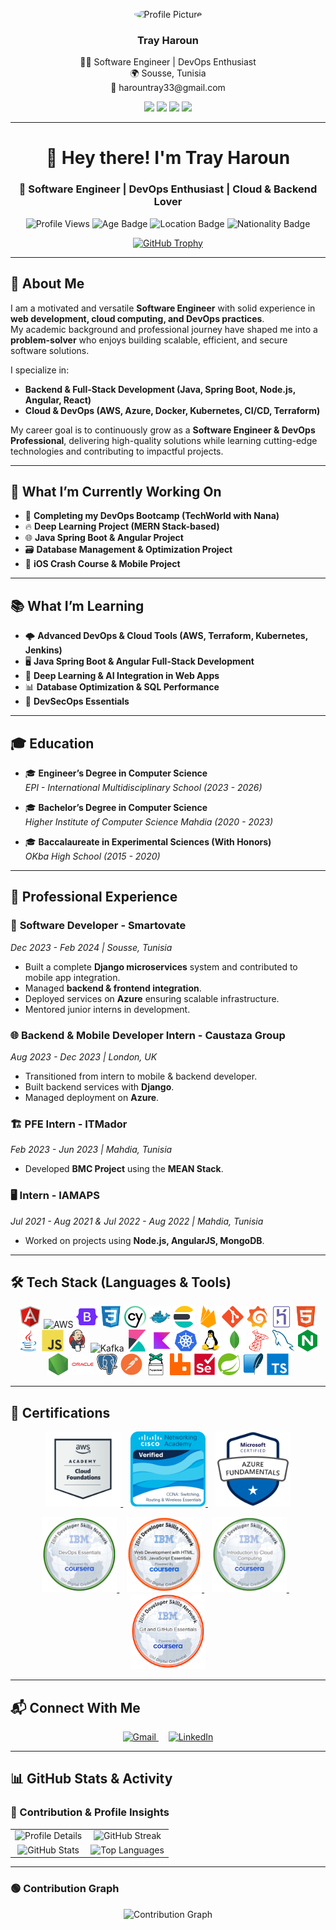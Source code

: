 <p align="center">
  <img src="https://avatars.githubusercontent.com/u/Haroun2021" width="150" height="150" alt="Profile Picture" style="border-radius: 50%;" />
</p>

<h3 align="center">Tray Haroun</h3>
<p align="center">
  🧑‍💻 Software Engineer | DevOps Enthusiast  
  <br />
  🌍 Sousse, Tunisia  
  <br />
  📩 harountray33@gmail.com  
</p>

<p align="center">
  <a href="mailto:harountray33@gmail.com"><img src="https://img.shields.io/badge/Email-D14836?style=for-the-badge&logo=gmail&logoColor=white"/></a>
  <a href="https://www.linkedin.com/in/tray-haroun-4627a51b9" target="_blank"><img src="https://img.shields.io/badge/LinkedIn-0A66C2?style=for-the-badge&logo=linkedin&logoColor=white"/></a>
  <a href="https://github.com/Haroun2021" target="_blank"><img src="https://img.shields.io/badge/GitHub-181717?style=for-the-badge&logo=github&logoColor=white"/></a>
  <a href="https://leetcode.com/Haroun2021/" target="_blank"><img src="https://img.shields.io/badge/LeetCode-FFA116?style=for-the-badge&logo=leetcode&logoColor=black"/></a>
</p>

---

<h1 align="center">👋 Hey there! I'm Tray Haroun</h1>
<h3 align="center">🚀 Software Engineer | DevOps Enthusiast | Cloud & Backend Lover</h3>

<p align="center">
  <img src="https://komarev.com/ghpvc/?username=haroun2021&label=Profile%20views&color=0e75b6&style=flat" alt="Profile Views" />
  <img src="https://img.shields.io/badge/Age-24-blue" alt="Age Badge" />
  <img src="https://img.shields.io/badge/Location-Mahdia,%20Tunisia-blue" alt="Location Badge" />
  <img src="https://img.shields.io/badge/Nationality-Tunisian-red" alt="Nationality Badge" />
</p>

<p align="center">
  <a href="https://github.com/Haroun2021">
    <img src="https://github-profile-trophy.vercel.app/?username=Haroun2021&theme=flat&no-frame=true&column=7&margin-w=5" alt="GitHub Trophy" />
  </a>
</p>

---

## 🌟 About Me

I am a motivated and versatile **Software Engineer** with solid experience in **web development, cloud computing, and DevOps practices**.  
My academic background and professional journey have shaped me into a **problem-solver** who enjoys building scalable, efficient, and secure software solutions.

I specialize in:
- **Backend & Full-Stack Development (Java, Spring Boot, Node.js, Angular, React)**
- **Cloud & DevOps (AWS, Azure, Docker, Kubernetes, CI/CD, Terraform)**

My career goal is to continuously grow as a **Software Engineer & DevOps Professional**, delivering high-quality solutions while learning cutting-edge technologies and contributing to impactful projects.

---

## 🎯 What I’m Currently Working On

- 🚀 **Completing my DevOps Bootcamp (TechWorld with Nana)**
- 🔥 **Deep Learning Project (MERN Stack-based)**
- 🌐 **Java Spring Boot & Angular Project**
- 🗃️ **Database Management & Optimization Project**
- 📱 **iOS Crash Course & Mobile Project**

---

## 📚 What I’m Learning

- 🌩️ **Advanced DevOps & Cloud Tools (AWS, Terraform, Kubernetes, Jenkins)**
- 🖥️ **Java Spring Boot & Angular Full-Stack Development**
- 🧠 **Deep Learning & AI Integration in Web Apps**
- 📊 **Database Optimization & SQL Performance**
- 🔐 **DevSecOps Essentials**

---

## 🎓 Education

- 🎓 **Engineer’s Degree in Computer Science**  
  *EPI - International Multidisciplinary School (2023 - 2026)*

- 🎓 **Bachelor’s Degree in Computer Science**  
  *Higher Institute of Computer Science Mahdia (2020 - 2023)*

- 🎓 **Baccalaureate in Experimental Sciences (With Honors)**  
  *OKba High School (2015 - 2020)*

---

## 💼 Professional Experience

### 🚀 **Software Developer - Smartovate**
*Dec 2023 - Feb 2024 | Sousse, Tunisia*
- Built a complete **Django microservices** system and contributed to mobile app integration.
- Managed **backend & frontend integration**.
- Deployed services on **Azure** ensuring scalable infrastructure.
- Mentored junior interns in development.

### 🌐 **Backend & Mobile Developer Intern - Caustaza Group**
*Aug 2023 - Dec 2023 | London, UK*
- Transitioned from intern to mobile & backend developer.
- Built backend services with **Django**.
- Managed deployment on **Azure**.

### 🏗️ **PFE Intern - ITMador**
*Feb 2023 - Jun 2023 | Mahdia, Tunisia*
- Developed **BMC Project** using the **MEAN Stack**.

### 🖥️ **Intern - IAMAPS**
*Jul 2021 - Aug 2021 & Jul 2022 - Aug 2022 | Mahdia, Tunisia*
- Worked on projects using **Node.js, AngularJS, MongoDB**.

---

## 🛠️ Tech Stack (Languages & Tools)

<p align="center">
  <!-- Languages -->
  <img src="https://raw.githubusercontent.com/devicons/devicon/master/icons/angularjs/angularjs-original.svg" alt="Angular" width="35" />
  <img src="https://raw.githubusercontent.com/devicons/devicon/master/icons/aws/aws-original.svg" alt="AWS" width="35" />
  <img src="https://raw.githubusercontent.com/devicons/devicon/master/icons/bootstrap/bootstrap-plain.svg" alt="Bootstrap" width="35" />
  <img src="https://raw.githubusercontent.com/devicons/devicon/master/icons/css3/css3-original.svg" alt="CSS3" width="35" />
  <img src="https://raw.githubusercontent.com/devicons/devicon/master/icons/cypressio/cypressio-original.svg" alt="Cypress" width="35" />
  <img src="https://raw.githubusercontent.com/devicons/devicon/master/icons/docker/docker-original.svg" alt="Docker" width="35" />
  <img src="https://raw.githubusercontent.com/devicons/devicon/master/icons/elasticsearch/elasticsearch-original.svg" alt="Elasticsearch" width="35" />
  <img src="https://raw.githubusercontent.com/devicons/devicon/master/icons/firebase/firebase-plain.svg" alt="Firebase" width="35" />
  <img src="https://raw.githubusercontent.com/devicons/devicon/master/icons/git/git-original.svg" alt="Git" width="35" />
  <img src="https://raw.githubusercontent.com/devicons/devicon/master/icons/grafana/grafana-original.svg" alt="Grafana" width="35" />
  <img src="https://raw.githubusercontent.com/devicons/devicon/master/icons/heroku/heroku-original.svg" alt="Heroku" width="35" />
  <img src="https://raw.githubusercontent.com/devicons/devicon/master/icons/html5/html5-original.svg" alt="HTML5" width="35" />
  <img src="https://raw.githubusercontent.com/devicons/devicon/master/icons/java/java-original.svg" alt="Java" width="35" />
  <img src="https://raw.githubusercontent.com/devicons/devicon/master/icons/javascript/javascript-original.svg" alt="JavaScript" width="35" />
  <img src="https://raw.githubusercontent.com/devicons/devicon/master/icons/jenkins/jenkins-original.svg" alt="Jenkins" width="35" />
  <img src="https://raw.githubusercontent.com/devicons/devicon/master/icons/kafka/kafka-original.svg" alt="Kafka" width="35" />
  <img src="https://raw.githubusercontent.com/devicons/devicon/master/icons/kibana/kibana-original.svg" alt="Kibana" width="35" />
  <img src="https://raw.githubusercontent.com/devicons/devicon/master/icons/kotlin/kotlin-original.svg" alt="Kotlin" width="35" />
  <img src="https://raw.githubusercontent.com/devicons/devicon/master/icons/kubernetes/kubernetes-plain.svg" alt="Kubernetes" width="35" />
  <img src="https://raw.githubusercontent.com/devicons/devicon/master/icons/linux/linux-original.svg" alt="Linux" width="35" />
  <img src="https://raw.githubusercontent.com/devicons/devicon/master/icons/mongodb/mongodb-original.svg" alt="MongoDB" width="35" />
  <img src="https://raw.githubusercontent.com/devicons/devicon/master/icons/microsoftsqlserver/microsoftsqlserver-plain.svg" alt="SQL Server" width="35" />
  <img src="https://raw.githubusercontent.com/devicons/devicon/master/icons/mysql/mysql-original.svg" alt="MySQL" width="35" />
  <img src="https://raw.githubusercontent.com/devicons/devicon/master/icons/nginx/nginx-original.svg" alt="Nginx" width="35" />
  <img src="https://raw.githubusercontent.com/devicons/devicon/master/icons/nodejs/nodejs-original.svg" alt="Node.js" width="35" />
  <img src="https://raw.githubusercontent.com/devicons/devicon/master/icons/oracle/oracle-original.svg" alt="Oracle" width="35" />
  <img src="https://raw.githubusercontent.com/devicons/devicon/master/icons/postgresql/postgresql-original.svg" alt="PostgreSQL" width="35" />
  <img src="https://raw.githubusercontent.com/devicons/devicon/master/icons/postman/postman-original.svg" alt="Postman" width="35" />
  <img src="https://raw.githubusercontent.com/devicons/devicon/master/icons/puppeteer/puppeteer-original.svg" alt="Puppeteer" width="35" />
  <img src="https://raw.githubusercontent.com/devicons/devicon/master/icons/rabbitmq/rabbitmq-original.svg" alt="RabbitMQ" width="35" />
  <img src="https://raw.githubusercontent.com/devicons/devicon/master/icons/selenium/selenium-original.svg" alt="Selenium" width="35" />
  <img src="https://raw.githubusercontent.com/devicons/devicon/master/icons/spring/spring-original.svg" alt="Spring" width="35" />
  <img src="https://raw.githubusercontent.com/devicons/devicon/master/icons/sqlite/sqlite-original.svg" alt="SQLite" width="35" />
  <img src="https://raw.githubusercontent.com/devicons/devicon/master/icons/typescript/typescript-original.svg" alt="TypeScript" width="35" />
</p>

---

## 📜 Certifications

<p align="center">
  <a href="https://www.credly.com/badges/6468b57d-17d7-43da-ae1e-750dbb9ecc08/public_url" target="_blank">
    <img src="assets/aws-academy-graduate-aws-academy-cloud-foundations.png" alt="AWS Cloud Foundations" width="120" />
  </a>
  &nbsp;&nbsp;
  <a href="https://www.credly.com/badges/d779557b-0ffe-4810-ba6c-e6d419087378/public_url" target="_blank">
    <img src="assets/ccna-switching-routing-and-wireless-essentials.1.png" alt="Cisco CCNA" width="120" />
  </a>
  &nbsp;&nbsp;
  <a href="https://www.credly.com/badges/b5a7d2fe-9bbf-48b5-aafd-3c8883a7af2f/public_url" target="_blank">
    <img src="assets/microsoft-certified-azure-fundamentals (1).png" alt="Azure Fundamentals" width="120" />
  </a>
</p>

<p align="center">
  <a href="https://www.credly.com/badges/1b97c21a-9589-4622-8f6e-2c1937b98188/public_url" target="_blank">
    <img src="assets/devops-essentials.2.png" alt="IBM DevOps Essentials" width="120" />
  </a>
  &nbsp;&nbsp;
  <a href="https://www.credly.com/badges/2c3090bc-b157-46c9-b79c-973a6df952ff/public_url" target="_blank">
    <img src="assets/web-development-with-html-css-javascript-essentials.png" alt="IBM Web Development Essentials" width="120" />
  </a>
  &nbsp;&nbsp;
  <a href="https://www.credly.com/badges/0516ccb8-afc0-4b98-8c00-c1a0b5a636c1/public_url" target="_blank">
    <img src="assets/introduction-to-cloud-computing.png" alt="IBM Cloud Computing" width="120" />
  </a>
  &nbsp;&nbsp;
  <a href="https://www.credly.com/badges/ae7b2dd7-d0ce-4f30-885d-8301ce58dac7/public_url" target="_blank">
    <img src="assets/git-and-github-essentials.1.png" alt="IBM Git & GitHub Essentials" width="120" />
  </a>
</p>

---
## 📬 Connect With Me

<p align="center">
  <a href="mailto:harountray33@gmail.com" target="_blank">
    <img src="https://img.icons8.com/color/48/000000/gmail-new.png" width="35" alt="Gmail" />
  </a>
  &nbsp;&nbsp;&nbsp;
  <a href="https://www.linkedin.com/in/tray-haroun-4627a51b9" target="_blank">
    <img src="https://img.icons8.com/color/48/000000/linkedin.png" width="35" alt="LinkedIn" />
  </a>
</p>


---
## 📊 GitHub Stats & Activity

### 🎯 Contribution & Profile Insights


<table align="center">
  <tr>
    <td align="center">
      <img src="https://github-profile-summary-cards.vercel.app/api/cards/profile-details?username=Haroun2021&theme=tokyonight" alt="Profile Details" />
    </td>
    <td align="center">
      <img src="https://github-readme-streak-stats.herokuapp.com/?user=Haroun2021&theme=tokyonight" alt="GitHub Streak" />
    </td>
  </tr>
  <tr>
    <td align="center">
      <img src="https://github-readme-stats.vercel.app/api?username=Haroun2021&show_icons=true&theme=tokyonight" alt="GitHub Stats" />
    </td>
    <td align="center">
      <img src="https://github-readme-stats.vercel.app/api/top-langs/?username=Haroun2021&layout=compact&theme=tokyonight" alt="Top Languages" />
    </td>
  </tr>
</table>

---


### 🟢 Contribution Graph 

<p align="center">
  <img src="https://github-contributions-api.deno.dev/Haroun2021.svg" alt="Contribution Graph" />
</p>






